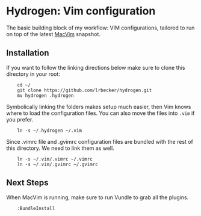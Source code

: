 Hydrogen: Vim configuration
=======

The basic building block of my workflow: VIM configurations, tailored to run on top of the latest [MacVim](http://github.com/b4winckler/macvim/downloads) snapshot. 

## Installation 

If you want to follow the linking directions below make sure to clone this directory in your root:

        cd ~/
        git clone https://github.com/lrbecker/hydrogen.git
        mv hydrogen .hydrogen

Symbolically linking the folders makes setup much easier, then Vim knows where to load the configuration files. You can also move the files into `.vim` if you prefer.

        ln -s ~/.hydrogen ~/.vim

Since .vimrc file and .gvimrc configuration files are bundled with the rest of this directory. We need to link them as well.

        ln -s ~/.vim/.vimrc ~/.vimrc
        ln -s ~/.vim/.gvimrc ~/.gvimrc

## Next Steps

When MacVim is running, make sure to run Vundle to grab all the plugins.

        :BundleInstall
